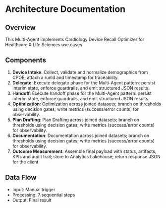 # Architecture Documentation

## Overview
This Multi-Agent implements Cardiology Device Recall Optimizer for Healthcare & Life Sciences use cases.

## Components
1. **Device Intake**: Collect, validate and normalize demographics from CPOE; attach a runId and timestamp for traceability.
2. **Delegate**: Execute delegate phase for the Multi-Agent pattern: persist interim state, enforce guardrails, and emit structured JSON results.
3. **Handoff**: Execute handoff phase for the Multi-Agent pattern: persist interim state, enforce guardrails, and emit structured JSON results.
4. **Optimization**: Optimization across joined datasets; branch on thresholds using decision gates; write metrics (success/error counts) for observability.
5. **Plan Drafting**: Plan Drafting across joined datasets; branch on thresholds using decision gates; write metrics (success/error counts) for observability.
6. **Documentation**: Documentation across joined datasets; branch on thresholds using decision gates; write metrics (success/error counts) for observability.
7. **Outcome Measurement**: Assemble final payload with status, artifacts, KPIs and audit trail; store to Analytics Lakehouse; return response JSON for the client.

## Data Flow
- Input: Manual trigger
- Processing: 7 sequential steps
- Output: Final result

